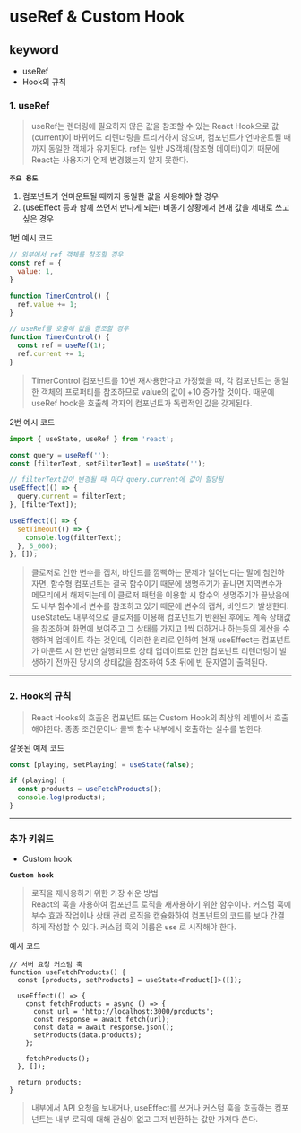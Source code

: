 # useRef & Custom Hook

## keyword

- useRef
- Hook의 규칙

### 1. useRef

> useRef는 렌더링에 필요하지 않은 값을 참조할 수 있는 React Hook으로
> 값(current)이 바뀌어도 리렌더링을 트리거하지 않으며, 컴포넌트가 언마운트될 때까지 동일한 객체가 유지된다.
> ref는 일반 JS객체(참조형 데이터)이기 때문에 React는 사용자가 언제 변경했는지 알지 못한다.

**`주요 용도`**

1. 컴포넌트가 언마운트될 때까지 동일한 값을 사용해야 할 경우
2. (useEffect 등과 함꼐 쓰면서 만나게 되는) 비동기 상황에서 현재 값을 제대로 쓰고 싶은 경우

1번 예시 코드

```jsx
// 외부에서 ref 객체를 참조할 경우
const ref = {
  value: 1,
}

function TimerControl() {
  ref.value += 1;
}

// useRef를 호출해 값을 참조할 경우
function TimerControl() {
  const ref = useRef(1);
  ref.current += 1;
}
```

> TimerControl 컴포넌트를 10번 재사용한다고 가정했을 때, 각 컴포넌트는 동일한 객체의 프로퍼티를 참조하므로 value의 값이 +10 증가할 것이다. 때문에 useRef hook을 호출해 각자의 컴포넌트가 독립적인 값을 갖게된다.

2번 예시 코드

```jsx
import { useState, useRef } from 'react';

const query = useRef('');
const [filterText, setFilterText] = useState('');

// filterText값이 변경될 때 마다 query.current에 값이 할당됨
useEffect(() => {
  query.current = filterText;
}, [filterText]);

useEffect(() => {
  setTimeout(() => {
    console.log(filterText);
  }, 5_000);
}, []);
```

> 클로저로 인한 변수를 캡처, 바인드를 깜빡하는 문제가 일어난다는 말에 첨언하자면, 함수형 컴포넌트는 결국 함수이기 때문에 생명주기가 끝나면 지역변수가 메모리에서 해제되는데 이 클로저 패턴을 이용할 시 함수의 생명주기가 끝났음에도 내부 함수에서 변수를 참조하고 있기 때문에 변수의 캡쳐, 바인드가 발생한다. useState도 내부적으로 클로저를 이용해 컴포넌트가 반환된 후에도 계속 상태값을 참조하며 화면에 보여주고 그 상태를 가지고 1씩 더하거나 하는등의 계산을 수행하며 업데이트 하는 것인데, 이러한 원리로 인하여 현재 useEffect는 컴포넌트가 마운트 시 한 번만 실행되므로 상태 업데이트로 인한 컴포넌트 리렌더링이 발생하기 전까진 당시의 상태값을 참조하여 5초 뒤에 빈 문자열이 출력된다.

---

### 2. Hook의 규칙

> React Hooks의 호출은 컴포넌트 또는 Custom Hook의 최상위 레벨에서 호출해야한다.
> 종종 조건문이나 콜백 함수 내부에서 호출하는 실수를 범한다.

잘못된 예제 코드

```jsx
const [playing, setPlaying] = useState(false);

if (playing) {
  const products = useFetchProducts();
  console.log(products);
}
```

---

### 추가 키워드

- Custom hook

**`Custom hook`**

> 로직을 재사용하기 위한 가장 쉬운 방법  
> React의 훅을 사용하여 컴포넌트 로직을 재사용하기 위한 함수이다. 커스텀 훅에 부수 효과 작업이나 상태 관리 로직을 캡슐화하여
> 컴포넌트의 코드를 보다 간결하게 작성할 수 있다. 커스텀 훅의 이름은 **`use`** 로 시작해야 한다.

예시 코드

```tsx
// 서버 요청 커스텀 훅
function useFetchProducts() {
  const [products, setProducts] = useState<Product[]>([]);

  useEffect(() => {
    const fetchProducts = async () => {
      const url = 'http://localhost:3000/products';
      const response = await fetch(url);
      const data = await response.json();
      setProducts(data.products);
    };

    fetchProducts();
  }, []);

  return products;
}
```

> 내부에서 API 요청을 보내거나, useEffect를 쓰거나 커스텀 훅을 호출하는 컴포넌트는 내부 로직에 대해 관심이 없고
> 그저 반환하는 값만 가져다 쓴다.
